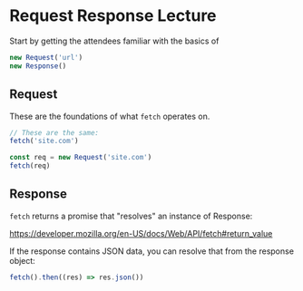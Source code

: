 # Request Response Lecture

Start by getting the attendees familiar with the basics of

```js
new Request('url')
new Response()
```

## Request

These are the foundations of what `fetch` operates on.

```js
// These are the same:
fetch('site.com')

const req = new Request('site.com')
fetch(req)
```

## Response

`fetch` returns a promise that "resolves" an instance of Response:

https://developer.mozilla.org/en-US/docs/Web/API/fetch#return_value

If the response contains JSON data, you can resolve that from the response object:

```js
fetch().then((res) => res.json())
```
